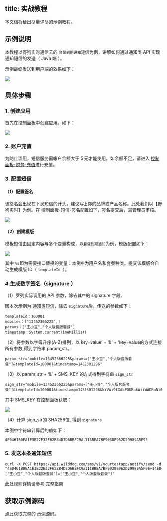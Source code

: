 
title: 实战教程
---

本文档将给出尽量详尽的示例教程。


## 示例说明

本教程以野狗实时通信云的 `套餐到期通知`短信为例，讲解如何通过通知类 API 实现通知短信的发送（ Java 端 ）。

示例最终发送到用户端的效果如下：
 
![](/images/tutorialsms.jpg)

## 具体步骤

### 1. 创建应用

首先在控制面板中创建应用。如下：

![](/images/tutorialsmsapp.jpg)


### 2. 账户充值

为防止滥用，短信服务需帐户余额大于 5 元才能使用。如余额不足，请进入 [控制面板-财务-充值](https://www.wilddog.com/pay/recharge)进行充值。

### 3. 配置短信
#### （1）配置签名
该签名会出现在下发短信的开头，建议写上你的品牌或产品名称。此处我们以【野狗实时】为例。在 控制面板-短信-签名配置如下，签名提交后，需管理员审核。

![](/images/tutorialsmssign.jpg)


#### （2）创建模版
模板短信由固定内容与多个变量构成，以`套餐到期通知`为例，模版配置如下：

![](/images/tutorialsmsmode.jpg)

其中 `%s`即为需要接口替换的变量：本例中为用户名和套餐种类。提交该模版会自动生成模版 ID（ `templateId `）。


### 4.生成数字签名（signature ）
（1）罗列实际调用的 API 参数，除去其中的 signature 字段。

因本次示例为 [通知类短信](/api/sms/send.html)，除去 `signature`后，传送的参数如下：

```
templateId：100001
mobiles：["13452366225",]
params：["王小豆","个人版套版套餐"]
timestamp：System.currentTimeMillis()
```

（2）将参数以字母升序(A-Z)排列，以 key=value’ + ‘&’ + ‘key=value的方式连接所有参数,得到字符串 param_str。

```
param_str="mobile=13452366225&params=["王小豆","个人版套版套餐"]&templateId=100001&timestamp=1482301296"
```

（3）以 param_str + ‘&’ + SMS_KEY 的方式得到字符串 `sign_str`

```
sign_str="mobile=13452366225&params=["王小豆","个人版套版套餐"]&templateId=100001&timestamp=1482301296&kYVAi9tXAbPOURnkWiiWADRuNi6DJy7JmSg02myB"
```
其中 SMS_KEY 在控制面板获取：

![](/images/smssecretkey.png)


（4）计算 sign_str的 SHA256值, 得到 `signature`

本例中字符串计算后的值如下：

```
4E0461B0EA1E3E22E32F62B84D7D6BBFC9A111BBEA7BF9030E962D29989A5F9E
```

### 5. 发送本条通知短信

```
curl -X POST https://api.wilddog.com/sms/v1/yourtestapp/notify/send -d "4E0461B0EA1E3E22E32F62B84D7D6BBFC9A111BBEA7BF9030E962D29989A5F9E=$4E0461B0EA1E3E22E32F62B84D7D6BBFC9A111BBEA7BF9030E962D29989A5F9E&100001=100001&13452366225=13452366225&1482301296=1482301296&["王小豆","个人版套版套餐"]=["王小豆","个人版套版套餐"]"
```
此处规则详情请参考 [完整指南](/guide/sms/signature.html#生成数字签名的方法)
## 获取示例源码

点此获取完整的 [示例源码](https://github.com/WildDogTeam/wilddog-doc2/blob/master/source/resources/sms/nitifydemo.md)。